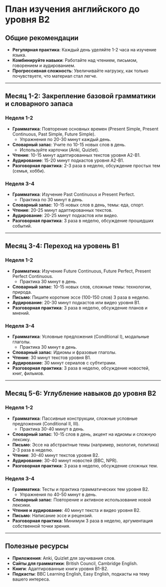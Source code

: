 # План изучения английского до уровня B2

## Общие рекомендации
- **Регулярная практика**: Каждый день уделяйте 1-2 часа на изучение языка.
- **Комбинируйте навыки**: Работайте над чтением, письмом, говорением и аудированием.
- **Прогрессивная сложность**: Увеличивайте нагрузку, как только почувствуете, что материал стал легче.

---

## Месяц 1-2: Закрепление базовой грамматики и словарного запаса

### Неделя 1-2
- **Грамматика**: Повторение основных времен (Present Simple, Present Continuous, Past Simple, Future Simple).
  - Упражнения по 20-30 минут каждый день.
- **Словарный запас**: Учите по 10-15 новых слов в день.
  - Используйте карточки (Anki, Quizlet).
- **Чтение**: 10-15 минут адаптированных текстов уровня A2-B1.
- **Аудирование**: 15-20 минут подкастов уровня A2-B1.
- **Разговорная практика**: 2-3 раза в неделю, обсуждение простых тем (семья, хобби).

### Неделя 3-4
- **Грамматика**: Изучение Past Continuous и Present Perfect.
  - Практика по 30 минут в день.
- **Словарный запас**: 10-15 новых слов в день, темы: еда, спорт.
- **Чтение**: 20-25 минут адаптированных текстов.
- **Аудирование**: 20-25 минут подкастов или видео.
- **Разговорная практика**: 3 раза в неделю, обсуждение прошедших событий.

---

## Месяц 3-4: Переход на уровень B1

### Неделя 1-2
- **Грамматика**: Изучение Future Continuous, Future Perfect, Present Perfect Continuous.
  - Практика 30 минут в день.
- **Словарный запас**: 10-15 новых слов, сложные темы: технологии, природа.
- **Письмо**: Пишите короткие эссе (100-150 слов) 3 раза в неделю.
- **Аудирование**: 20-30 минут подкастов или видео уровня B1.
- **Разговорная практика**: 3 раза в неделю, обсуждение планов и мнений.

### Неделя 3-4
- **Грамматика**: Условные предложения (Conditional I), модальные глаголы.
  - Практика 30 минут в день.
- **Словарный запас**: Идиомы и фразовые глаголы.
- **Чтение**: 30 минут текстов уровня B1.
- **Аудирование**: 30 минут сериалов с субтитрами.
- **Разговорная практика**: 3 раза в неделю, обсуждение новостей, книг, фильмов.

---

## Месяц 5-6: Углубление навыков до уровня B2

### Неделя 1-2
- **Грамматика**: Пассивные конструкции, сложные условные предложения (Conditional II, III).
  - Практика 30-40 минут в день.
- **Словарный запас**: 10-15 слов в день, акцент на идиомы и сложную лексику.
- **Письмо**: Эссе на абстрактные темы (например, экология, политика) 2-3 раза в неделю.
- **Чтение**: 30-40 минут текстов уровня B2.
- **Аудирование**: 30-40 минут новостей (BBC, NPR).
- **Разговорная практика**: 3 раза в неделю, обсуждение сложных тем.

### Неделя 3-4
- **Грамматика**: Тесты и практика грамматических тем уровня B2.
  - Упражнения по 40-50 минут в день.
- **Словарный запас**: Повторение и активное использование новой лексики.
- **Чтение и аудирование**: 40 минут текста и видео уровня B2.
- **Письмо**: Написание эссе и рецензий.
- **Разговорная практика**: Минимум 3 раза в неделю, аргументация собственной точки зрения.

---

## Полезные ресурсы
- **Приложения**: Anki, Quizlet для заучивания слов.
- **Сайты для грамматики**: British Council, Cambridge English.
- **Книги**: Адаптированные книги уровня B1-B2.
- **Подкасты**: BBC Learning English, Easy English, подкасты на тему вашего интереса.
